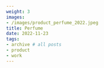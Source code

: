 ```yaml
---
weight: 3
images:
- /images/product_perfume_2022.jpeg
title: Perfume
date: 2022-11-23
tags:
- archive # all posts
- product
- work
---
```


